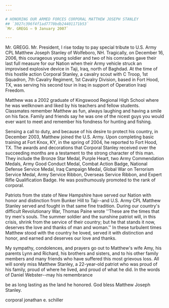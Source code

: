 ```yaml
---
---

# HONORING OUR ARMED FORCES CORPORAL MATTHEW JOSEPH STANLEY
## `3027c396f4f1ad7770bdb24401171b53`
`Mr. GREGG — 9 January 2007`

---
```



Mr. GREGG. Mr. President, I rise today to pay special tribute to U.S. 
Army CPL Matthew Joseph Stanley of Wolfeboro, NH. Tragically, on 
December 16, 2006, this courageous young soldier and two of his 
comrades gave their last full measure for our Nation when their Army 
vehicle struck an improvised explosive device in Taji, Iraq, north of 
Baghdad. At the time of this hostile action Corporal Stanley, a cavalry 
scout with C Troop, 1st Squadron, 7th Cavalry Regiment, 1st Cavalry 
Division, based in Fort Hood, TX, was serving his second tour in Iraq 
in support of Operation Iraqi Freedom.

Matthew was a 2002 graduate of Kingswood Regional High School where 
he was wellknown and liked by his teachers and fellow students. 
Classmates remember Matthew as fun, always laughing and having a smile 
on his face. Family and friends say he was one of the nicest guys you 
would ever want to meet and remember his fondness for hunting and 
fishing.

Sensing a call to duty, and because of his desire to protect his 
country, in December 2003, Matthew joined the U.S. Army. Upon 
completing basic training at Fort Knox, KY, in the spring of 2004, he 
reported to Fort Hood, TX. The awards and decorations that Corporal 
Stanley received over the succeeding months are a testament to the 
strong character of this man. They include the Bronze Star Medal, 
Purple Heart, two Army Commendation Medals, Army Good Conduct Medal, 
Combat Action Badge, National Defense Service Medal, Iraq Campaign 
Medal, Global War on Terrorism Service Medal, Army Service Ribbon, 
Overseas Service Ribbon, and Expert Rifle Qualification Badge. He was 
posthumously promoted to the rank of corporal.

Patriots from the state of New Hampshire have served our Nation with 
honor and distinction from Bunker Hill to Taji--and U.S. Army CPL 
Matthew Stanley served and fought in that same fine tradition. During 
our country's difficult Revolutionary War, Thomas Paine wrote ''These 
are the times that try men's souls. The summer soldier and the sunshine 
patriot will, in this crisis, shrink from the service of their country; 
but he that stands it now, deserves the love and thanks of man and 
woman.'' In these turbulent times Matthew stood with the country he 
loved, served it with distinction and honor, and earned and deserves 
our love and thanks.

My sympathy, condolences, and prayers go out to Matthew's wife Amy, 
his parents Lynn and Richard, his brothers and sisters, and to his 
other family members and many friends who have suffered this most 
grievous loss. All will sorely miss Matthew Stanley, a 22-year-old 
patriot who was proud of his family, proud of where he lived, and proud 
of what he did. In the words of Daniel Webster--may his remembrance


be as long lasting as the land he honored. God bless Matthew Joseph 
Stanley.












 corporal jonathan e. schiller
